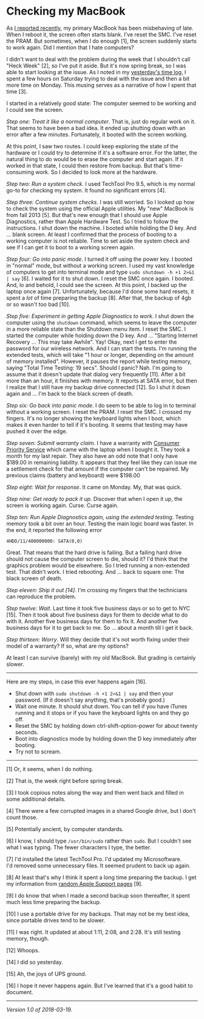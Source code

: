 Checking my MacBook
===================

As [I reported recently](i-hate-computers-2018-03-11), my primary MacBook
has been misbehaving of late.  When I reboot it, the screen often starts
blank.  I've reset the SMC.  I've reset the PRAM.  But sometimes, when I
do enough [1], the screen suddenly starts to work again.  Did I mention
that I hate computers?

I didn't want to deal with the problem during the week that I shouldn't
call "Heck Week" [2], so I've put it aside.  But it's now spring break,
so I was able to start looking at the issue.  As I noted in my [yesterday's
time log](time-log-2018-03-20), I spent a few hours on Saturday trying
to deal with the issue and then a bit more time on Monday.  This musing
serves as a narrative of how I spent that time [3].

I started in a relatively good state: The computer seemed to be working
and I could see the screen.

_Step one: Treat it like a normal computer_.  That is, just do regular work
on it.  That seems to have been a bad idea.  It ended up shutting down with
an error after a few minutes.  Fortunately, it booted with the screen working.

At this point, I saw two routes.  I could keep exploring the state of the
hardware or I could try to determine if it's a software error.  For the
latter, the natural thing to do would be to erase the computer and start
again.  If it worked in that state, I could then restore from backup.  But
that's time-consuming work.  So I decided to look more at the hardware.

_Step two: Run a system check_.  I used TechTool Pro 9.5, which is my normal
go-to for checking my system.  It found no significant errors [4].  

_Step three: Continue system checks_.  I was still worried.  So I looked
up how to check the system using the official Apple utilities.  My "new"
MacBook is from fall 2013 [5].  But that's new enough that I should use
Apple Diagnostics, rather than Apple Hardware Test.  So I tried to follow
the instructions.  I shut down the machine.  I booted while holding the
D key.  And ... blank screen.  At least I confirmed that the process of
booting to a working computer is not reliable.  Time to set aside the
system check and see if I can get it to boot to a working screen again.

_Step four: Go into panic mode_.  I turned it off using the power key.
I booted in "normal" mode, but without a working screen.  I used my vast
knowledge of computers to get into terminal mode and type `sudo shutdown
-h +1 2>&1 | say` [6].  I waited for it to shut down.  I reset the SMC
once again.  I booted.  And, lo and behold, I could see the screen.
At this point, I backed up the laptop once again [7].  Unfortunately,
because I'd done some hard resets, it spent a *lot* of time preparing
the backup [8].  After that, the backup of 4gb or so wasn't too bad [10].

_Step five: Experiment in getting Apple Diagnostics to work_.  I shut
down the computer using the `shutdown` command, which seems to leave
the computer in a more reliable state than the Shutdown menu item.
I reset the SMC.  I started the computer while holding down the D key.
And ...  "Starting Internet Recovery ... This may take Awhile".  Yay!
Okay, next I get to enter the password for our wireless network.  And I
can start the tests.  I'm running the extended tests, which will take "1
hour or longer, depending on the amount of memory installed".  However,
it pauses the report while testing memory, saying "Total Time Testing: 19
secs".  Should I panic?  Nah.  I'm going to assume that it doesn't update
that dialog very frequently [11].  After a bit more than an hour, it 
finishes with memory.  It reports at SATA error, but then I realize that
I still have my backup drive connected [12].  So I shut it down again
and ... I'm back to the black screen of death.

_Step six: Go back into panic mode_.  I do seem to be able to log in to
terminal without a working screen.  I reset the PRAM.  I reset the SMC.
I crossed my fingers.  It's no longer showing the keyboard lights when
I boot, which makes it even harder to tell if it's booting.  It seems
that testing may have pushed it over the edge.

_Step seven: Submit warranty claim_.  I have a warranty with [Consumer
Priority Service](https://www.cpscentral.com/) which came with the laptop
when I bought it.  They took a month for my last repair.  They also
have an odd note that I only have $189.00 in remaining liability.
It appears that they feel like they can issue me a settlement check
for that amount if the computer can't be repaired.  My previous claims
(battery and keyboard) were $198.00

_Step eight: Wait for response_.  It came on Monday.  My, that was quick.

_Step nine: Get ready to pack it up_.  Discover that when I open it up, the
screen is working again.  Curse.  Curse again.

_Step ten: Run Apple Diagnostics again, using the extended testing_.
Testing memory took a bit over an hour.  Testing the main logic board
was faster.  In the end, it reported the following error

    4HDD/11/400000000: SATA(0,0)

Great.  That means that the hard drive is failing.  But a failing hard drive
should not cause the computer screen to die, should it?  I'd think that the
graphics problem would be elsewhere.  So I tried running a non-extended test.
That didn't work.  I tried rebooting.  And ... back to square one: The black
screen of death.

_Step eleven: Ship it out [14]_.  I'm crossing my fingers that the
technicians can reproduce the problem.

_Step twelve: Wait_.  Last time it took five business days or so to
get to NYC [15].  Then it took about five business days for them to decide
what to do with it.  Another five business days for them to fix it.
And another five business days for it to get back to me.  So ... about
a month till I get it back.

_Step thirteen: Worry_.  Will they decide that it's not worth fixing
under their model of a warranty?  If so, what are my options?

At least I can survive (barely) with my old MacBook.  But grading is certainly
slower.

---

Here are my steps, in case this ever happens again [16].

* Shut down with `sudo shutdown -h +1 2>&1 | say` and then your password.
  (If it doesn't say anything, that's probably good.)
* Wait one minute.  It should shut down.  You can tell if you have iTunes
  running and it stops or if you have the keyboard lights on and they
  go off.
* Reset the SMC by holding down ctrl-shift-option-power for about
  twenty seconds.
* Boot into diagnostics mode by holding down the D key immediately
  after booting.
* Try not to scream.

---

[1] Or, it seems, when I do nothing.

[2] That is, the week right before spring break.

[3] I took copious notes along the way and then went back and filled in
some additional details.

[4] There were a few corrupted images in a shared Google drive, but I don't
count those.

[5] Potentially ancient, by computer standards.

[6] I know, I should type `/usr/bin/sudo` rather than `sudo`.  But I
couldn't see what I was typing.  The fewer characters I type, the better.

[7] I'd installed the latest TechTool Pro.  I'd updated my Microsoftware.  
I'd removed some unnecessary files.  It seemed prudent to back up again.

[8] At least that's why I think it spent a long time preparing the backup.
I get my information from [random Apple Support pages](https://support.apple.com/kb/PH25628?locale=en_US) [9].

[9] I do know that when I made a second backup soon thereafter, it spent
much less time preparing the backup.

[10] I use a portable drive for my backups.  That may not be my best idea,
since portable drives tend to be slower.

[11] I was right.  It updated at about 1:11, 2:08, and 2:28.  It's still
testing memory, though.

[12] Whoops.

[14] I did so yesterday.

[15] Ah, the joys of UPS ground.

[16] I hope it never happens again.  But I've learned that it's a good
habit to document.

---

*Version 1.0 of 2018-03-19.*
